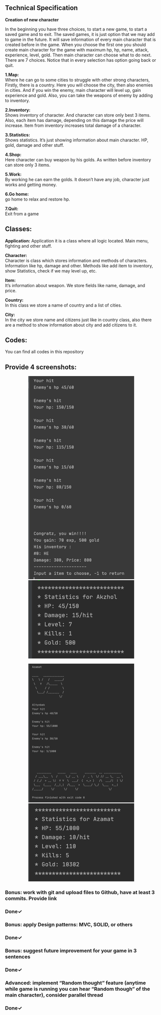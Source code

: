 <h2>Technical Specification</h2>
<strong>Creation of new character</strong>

In the beginning you have three choices, to start a new game, to start a saved game and to exit. 
The saved games, it is just option that we may add to game in the future. 
It will save information of every main character that is created before in the game.
When you choose the first one you should create main character for the game with maximum hp, hp, name, attack, experience, level, gold.
Then main character can choose what to do next. There are 7 choices. Notice that in every selection has option going back or quit.

<strong>1.Map:</strong>  
Where he can go to some cities to struggle with other strong characters, 
Firstly, there is a country. Here you will choose the city, then also enemies in cities. 
And if you win the enemy, main character will level up, gain experience and gold. 
Also, you can take the weapons of enemy by adding to inventory.

<strong>2.Inventory:</strong>  
Shows inventory of character.  And character can store only best 3 items. 
Also, each item has damage, depending on this damage the price will increase. Item from inventory increases total damage of a character.

<strong>3.Statistics:</strong>  
Shows statistics. It’s just showing information about main character. HP, gold, damage and other stuff.

<strong>4.Shop:</strong>   
Here character can buy weapon by his golds. As written before inventory can store only 3 items.

<strong>5.Work:</strong>   
By working he can earn the golds. It doesn’t have any job, character just works and getting money.

<strong>6.Go home:</strong>  
go home to relax and restore hp. 

<strong>7.Quit:</strong>  
Exit from a game

<h2>Classes:</h2>
<strong>Application:</strong>  
Application it is a class where all logic located. Main menu, fighting and other stuff.

<strong>Character:</strong>  
Character is class which stores information and methods of characters. Information like hp, damage and other.
Methods like add item to inventory, show Statistics, check if we may level up, etc.

<strong>Item:</strong>   
It’s information about weapon. We store fields like name, damage, and price.

<strong>Country:</strong>  
In this class we store a name of country and a list of cities.

<strong>City:</strong>   
In the city we store name and citizens just like in country class, also there are a method to show information about city and add citizens to it.


<h2>Codes:</h2>   
You can find all codes in this repository

<h2>Provide 4 screenshots:</h2>   

<p align="center">
  <img src="imgs/log1.jpeg" width="350" >
  <img src="imgs/stats1.png" width="350" >
</p>

<p align="center">
  <img src="imgs/log2.png" width="350" >
  <img src="imgs/stats2.png" width="350" >
</p>

<h3>Bonus: work with git and upload files to Github, have at least 3 commits. Provide link</h3>
<h3>Done✓</h3>

<h3>Bonus: apply Design patterns: MVC, SOLID, or others</h3>  
<h3>Done✓</h3>

<h3>Bonus: suggest future improvement for your game in 3 sentences</h3>  
<h3>Done✓</h3>

<h3>Advanced: implement “Random thought” feature (anytime while game is running you can hear “Random though” of the main character), consider parallel thread</h3>  
<h3>Done✓</h3>

